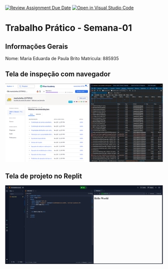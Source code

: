 [![Review Assignment Due Date](https://classroom.github.com/assets/deadline-readme-button-22041afd0340ce965d47ae6ef1cefeee28c7c493a6346c4f15d667ab976d596c.svg)](https://classroom.github.com/a/egWsXDcZ)
[![Open in Visual Studio Code](https://classroom.github.com/assets/open-in-vscode-2e0aaae1b6195c2367325f4f02e2d04e9abb55f0b24a779b69b11b9e10269abc.svg)](https://classroom.github.com/online_ide?assignment_repo_id=18194351&assignment_repo_type=AssignmentRepo)
# Trabalho Prático - Semana-01

## Informações Gerais
Nome: Maria Eduarda de Paula Brito
Matricula: 885935

## Tela de inspeção com navegador

<img src="arquivos_desenvolvedor.PNG">

## Tela de projeto no Replit

<img src="replit_html.PNG">

